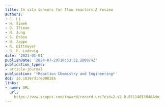 ```yaml
---
title: In situ sensors for flow reactors-A review
authors:
- J. Li
- H. Šimek
- D. Ilioae
- N. Jung
- S. Bräse
- H. Zappe
- R. Dittmeyer
- B. P. Ladewig
date: '2021-01-01'
publishDate: '2024-07-20T10:53:32.280874Z'
publication_types:
- article-journal
publication: '*Reaction Chemistry and Engineering*'
doi: 10.1039/d1re00038a
links:
- name: URL
  url: 
    https://www.scopus.com/inward/record.uri?eid=2-s2.0-85114013848&doi=10.1039%2fd1re00038a&partnerID=40&md5=93516d679803e26393c26a8cab865371
---
```

